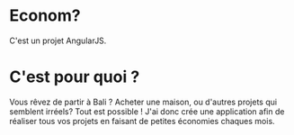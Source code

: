 # Econom?
C'est un projet AngularJS.

# C'est pour quoi ?
Vous rêvez de partir à Bali ? Acheter une maison, ou d'autres projets qui semblent irréels?
Tout est possible !
J'ai donc crée une application afin de réaliser tous vos projets en faisant de petites économies chaques mois.

